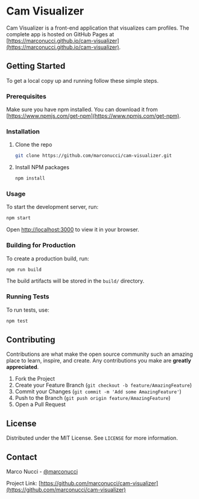 # Cam Visualizer

Cam Visualizer is a front-end application that visualizes cam profiles. The complete app is hosted on GitHub Pages at [https://marconucci.github.io/cam-visualizer](https://marconucci.github.io/cam-visualizer).

## Getting Started

To get a local copy up and running follow these simple steps.

### Prerequisites

Make sure you have npm installed. You can download it from [https://www.npmjs.com/get-npm](https://www.npmjs.com/get-npm).

### Installation

1. Clone the repo
   ```sh
   git clone https://github.com/marconucci/cam-visualizer.git
   ```
2. Install NPM packages
   ```sh
   npm install
   ```

### Usage

To start the development server, run:
```sh
npm start
```
Open [http://localhost:3000](http://localhost:3000) to view it in your browser.

### Building for Production

To create a production build, run:
```sh
npm run build
```
The build artifacts will be stored in the `build/` directory.

### Running Tests

To run tests, use:
```sh
npm test
```

## Contributing

Contributions are what make the open source community such an amazing place to learn, inspire, and create. Any contributions you make are **greatly appreciated**.

1. Fork the Project
2. Create your Feature Branch (`git checkout -b feature/AmazingFeature`)
3. Commit your Changes (`git commit -m 'Add some AmazingFeature'`)
4. Push to the Branch (`git push origin feature/AmazingFeature`)
5. Open a Pull Request

## License

Distributed under the MIT License. See `LICENSE` for more information.

## Contact

Marco Nucci - [@marconucci](https://github.com/marconucci)

Project Link: [https://github.com/marconucci/cam-visualizer](https://github.com/marconucci/cam-visualizer)
